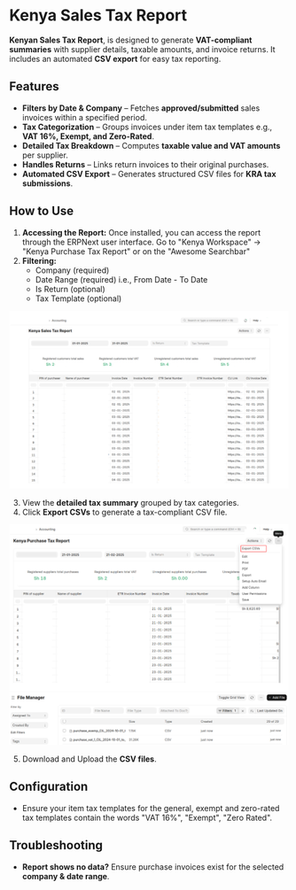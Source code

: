 # Kenya Sales Tax Report  

**Kenyan Sales Tax Report**, is designed to generate **VAT-compliant summaries** with supplier details, taxable amounts, and invoice returns. It includes an automated **CSV export** for easy tax reporting.  

## Features  

- **Filters by Date & Company** – Fetches **approved/submitted** sales invoices within a specified period.  
- **Tax Categorization** – Groups invoices under item tax templates e.g., **VAT 16%, Exempt, and Zero-Rated**.  
- **Detailed Tax Breakdown** – Computes **taxable value and VAT amounts** per supplier.  
- **Handles Returns** – Links return invoices to their original purchases.  
- **Automated CSV Export** – Generates structured CSV files for **KRA tax submissions**.  

## How to Use  

1.  **Accessing the Report:** Once installed, you can access the report through the ERPNext user interface. Go to "Kenya Workspace" -> "Kenya Purchase Tax Report" or on the "Awesome Searchbar"
2.  **Filtering:**
    *   Company (required)
    *   Date Range (required) i.e., From Date - To Date
    *   Is Return (optional)
    *   Tax Template (optional)

![Kenya Sales Tax Report](../images/kenya_sales_tax_report.png)

3. View the **detailed tax summary** grouped by tax categories.  
4. Click **Export CSVs** to generate a tax-compliant CSV file.

![Export Kenya Sales Tax Report](../images/kenya_purchase_tax_report_export.png)
![Generated Files](../images/generated_purchase_files.png)

5. Download and Upload the **CSV files**.  

## Configuration  

- Ensure your item tax templates for the general, exempt and zero-rated tax templates contain the words "VAT 16%", "Exempt", "Zero Rated". 

## Troubleshooting  

- **Report shows no data?** Ensure purchase invoices exist for the selected **company & date range**.  
